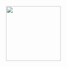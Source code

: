 
###

<img align="center" height="150" src="https://cdn1.iconfinder.com/data/icons/learning-2/32/math-1024.png"  />

###
